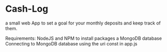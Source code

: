 # Cash-Log
a small web App to set a goal for your monthly deposits and keep track of them.

Requirements:
  NodeJS and NPM to install packages
  a MongoDB database
  Connecting to MongoDB database using the uri const in app.js
